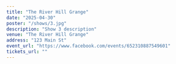 ```yaml
---
title: "The River Hill Grange"
date: "2025-04-30"
poster: "/shows/3.jpg"
description: "Show 3 description"
venue: "The River Hill Grange"
address: "123 Main St"
event_url: "https://www.facebook.com/events/652310887549601"
tickets_url: ""
---
```

